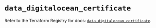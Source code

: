 # `data_digitalocean_certificate`

Refer to the Terraform Registry for docs: [`data_digitalocean_certificate`](https://registry.terraform.io/providers/digitalocean/digitalocean/2.68.0/docs/data-sources/certificate).
